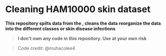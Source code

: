 # Cleaning HAM10000 skin dataset

**This repository spilts data from the , cleans the data reorganize the data into the different classes or skin disease infections**

> **I don't own any code in this repository. Use at your own risk**

> Code credit: @muhacolee4